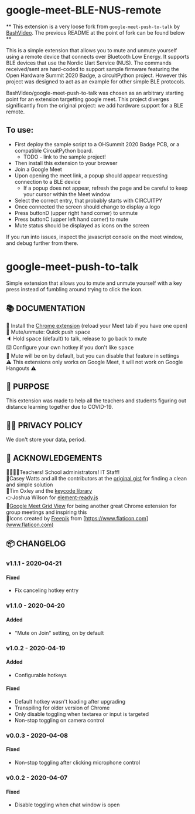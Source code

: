 # google-meet-BLE-NUS-remote

** This extension is a very loose fork from `google-meet-push-to-talk` by [BashVideo](https://github.com/BashVideo/google-meet-push-to-talk). The previous README at the point of fork can be found below **

This is a simple extension that allows you to mute and unmute yourself using a remote device that connects over Bluetooth Low Energy. It supports BLE devices that use the Nordic Uart Service (NUS). The commands received/sent are hard-coded to support sample firmware featuring the Open Hardware Summit 2020 Badge, a circuitPython project. However this project was designed to act as an example for other simple BLE protocols.

BashVideo/google-meet-push-to-talk was chosen as an arbitrary starting point for an extension targetting google meet. This project diverges significantly from the original project: we add hardware support for a BLE remote. 

## To use:
* First deploy the sample script to a OHSummit 2020 Badge PCB, or a compatible CircuitPython board.
    * TODO - link to the sample project!
* Then install this extension to your browser
* Join a Google Meet
* Upon opening the meet link, a popup should appear requesting connection to a BLE device
    * If a popup does not appear, refresh the page and be careful to keep your cursor within the Meet window
* Select the correct entry, that probably starts with CIRCUITPY
* Once connected the screen should change to display a logo
* Press buttonD (upper right hand corner) to unmute
* Press buttonC (upper left hand corner) to mute
* Mute status should be displayed as icons on the screen

If you run into issues, inspect the javascript console on the meet window, and debug further from there.


# google-meet-push-to-talk

Simple extension that allows you to mute and unmute yourself with a key press instead of fumbling around trying to click the icon.

## 📚 DOCUMENTATION

🎉 Install the [Chrome extension](https://chrome.google.com/webstore/detail/google-meet-push-to-talk/pgpidfocdapogajplhjofamgeboonmmj) (reload your Meet tab if you have one open)  
🔕 Mute/unmute: Quick push <kbd>space</kbd>  
🔈 Hold <kbd>space</kbd> (default) to talk, release to go back to mute  
⌨️ Configure your own hotkey if you don't like <kbd>space</kbd>  
📣 Mute will be on by default, but you can disable that feature in settings  
⚠️ This extensions only works on Google Meet, it will not work on Google Hangouts ⚠️

## 🤔 PURPOSE

This extension was made to help all the teachers and students figuring out distance learning together due to COVID-19.

## 🕵️‍♀️ PRIVACY POLICY

We don't store your data, period.

## 🙏 ACKNOWLEDGEMENTS

👩‍🏫👨‍🏫Teachers! School administrators! IT Staff!  
🙌Casey Watts and all the contributors at the [original gist](https://gist.github.com/caseywatts/561bc498b6feec3d419b29a65d916663) for finding a clean and simple solution  
🤝Tim Oxley and the [keycode library](https://github.com/timoxley/keycode)  
👉Joshua Wilson for [element-ready.js](https://gist.github.com/jwilson8767/db379026efcbd932f64382db4b02853e)  
💪[Google Meet Grid View](https://chrome.google.com/webstore/detail/google-meet-grid-view/bjkegbgpfgpikgkfidhcihhiflbjgfic?hl=en-US) for being another great Chrome extension for group meetings and inspiring this  
🙊Icons created by [Freepik](https://www.flaticon.com/authors/freepik) from [https://www.flaticon.com](www.flaticon.com)

## 📦 CHANGELOG

### v1.1.1 - 2020-04-21

#### Fixed

- Fix canceling hotkey entry

### v1.1.0 - 2020-04-20

#### Added

- "Mute on Join" setting, on by default

### v1.0.2 - 2020-04-19

#### Added

- Configurable hotkeys

#### Fixed

- Default hotkey wasn't loading after upgrading
- Transpiling for older version of Chrome
- Only disable toggling when textarea or input is targeted
- Non-stop toggling on camera control

### v0.0.3 - 2020-04-08

#### Fixed

- Non-stop toggling after clicking microphone control

### v0.0.2 - 2020-04-07

#### Fixed

- Disable toggling when chat window is open
